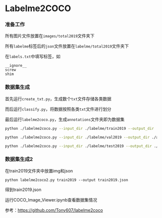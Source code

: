 # Labelme2COCO

### 准备工作

所有图片文件放置在`images/total2019`文件夹下

所有`labelme`标签后的`json`文件放置在`labelme/total2019`文件夹下

在`labels.txt`中填写标签，如

```
__ignore__
screw
shim
```

### 数据集生成

首先运行`create_txt.py`，生成数个`txt`文件存储各类数据

而后运行`classify.py`，将数据按照各类`txt`文件进行划分

最后运行`labelme2coco.py`，生成`annotations`文件夹即为数据集

```bash
python ./labelme2coco.py --input_dir ./labelme/train2019 --output_dir ./annotations/train2019 --filename instances_train2019 --labels labels.txt

python ./labelme2coco.py --input_dir ./labelme/val2019 --output_dir ./annotations/val2019 --filename instances_val2019 --labels labels.txt

python ./labelme2coco.py --input_dir ./labelme/test2019 --output_dir ./annotations/test2019 --filename instances_test2019 --labels labels.txt
```



### 数据集生成2

在train2019文件夹中放置img和json

```
python labelme2coco2.py train2019 --output train2019.json
```

得到train2019.json

运行COCO_Image_Viewer.ipynb查看数据集情况

参考：https://github.com/Tony607/labelme2coco
